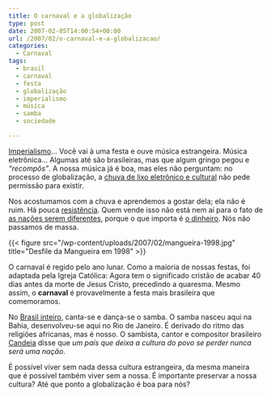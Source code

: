 ```yaml
---
title: O carnaval e a globalização
type: post
date: 2007-02-05T14:00:54+00:00
url: /2007/02/o-carnaval-e-a-globalizacao/
categories:
  - Carnaval
tags:
  - brasil
  - carnaval
  - festa
  - globalização
  - imperialismo
  - música
  - samba
  - sociedade

---
```

[Imperialismo][1]… Você vai à uma festa e ouve música estrangeira. Música eletrônica… Algumas até são brasileiras, mas que algum gringo pegou e _“recompôs”_. A nossa música já é boa, mas eles não perguntam: no processo de globalização, a [chuva de lixo eletrônico e cultural][2] não pede permissão para existir.

Nos acostumamos com a chuva e aprendemos a gostar dela; ela não é ruim. Há pouca [resistência][3]. Quem vende isso não está nem aí para o fato de [as nações serem diferentes][4], porque o que importa é [o dinheiro][5]. Nós não passamos de massa.

{{< figure src="/wp-content/uploads/2007/02/mangueira-1998.jpg" title="Desfile da Mangueira em 1998" >}}

O carnaval é regido pelo ano lunar. Como a maioria de nossas festas, foi adaptada pela Igreja Católica: Agora tem o significado cristão de acabar 40 dias antes da morte de Jesus Cristo, precedindo a quaresma. Mesmo assim, o **carnaval** é provavelmente a festa mais brasileira que comemoramos.

No [Brasil inteiro][6], canta-se e dança-se o samba. O samba nasceu aqui na Bahia, desenvolveu-se aqui no Rio de Janeiro. É derivado do ritmo das religiões africanas, mas é nosso. O sambista, cantor e compositor brasileiro [Candeia][7] disse que _um país que deixa a cultura do povo se perder nunca será uma nação_.

É possível viver sem nada dessa cultura estrangeira, da mesma maneira que é possível também viver sem a nossa. É importante preservar a nossa cultura? Até que ponto a globalização é boa para nós?

 [1]: http://tiagomadeira.com/2006/12/progresso-irracional/
 [2]: http://tiagomadeira.com/2006/12/fronteiras-mercados-enfim-globalizacao/
 [3]: http://malvicioso.com/2006/12/barbien-burca/
 [4]: http://malvicioso.com/2006/12/24/diferenca-cultural/
 [5]: http://malvicioso.com/2006/12/a-necessidade-de-ter-dinheiro/
 [6]: http://pt.wikipedia.org/wiki/Carnaval_no_Brasil
 [7]: http://pt.wikipedia.org/wiki/Candeia

